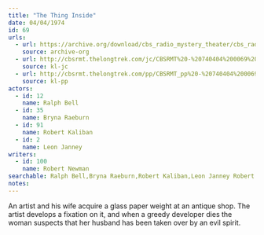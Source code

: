 ```yaml
---
title: "The Thing Inside"
date: 04/04/1974
id: 69
urls: 
  - url: https://archive.org/download/cbs_radio_mystery_theater/cbs_radio_mystery_theater-0051-0100.zip/cbs_radio_mystery_theater-0051-0100%2Fcbsrmt_0069_the_thing_inside.mp3
    source: archive-org
  - url: http://cbsrmt.thelongtrek.com/jc/CBSRMT%20-%20740404%200069%20Thing%20Inside%20vbr%20df%20hot_jc.mp3
    source: kl-jc
  - url: http://cbsrmt.thelongtrek.com/pp/CBSRMT_pp%20-%20740404%200069%20The%20Thing%20Inside.mp3
    source: kl-pp
actors:  
  - id: 12
    name: Ralph Bell  
  - id: 35
    name: Bryna Raeburn  
  - id: 91
    name: Robert Kaliban  
  - id: 2
    name: Leon Janney
writers:  
  - id: 100
    name: Robert Newman
searchable: Ralph Bell,Bryna Raeburn,Robert Kaliban,Leon Janney Robert Newman
notes:  
---
```

An artist and his wife acquire a glass paper weight at an antique shop. The artist develops a fixation on it, and when a greedy developer dies the woman suspects that her husband has been taken over by an evil spirit.